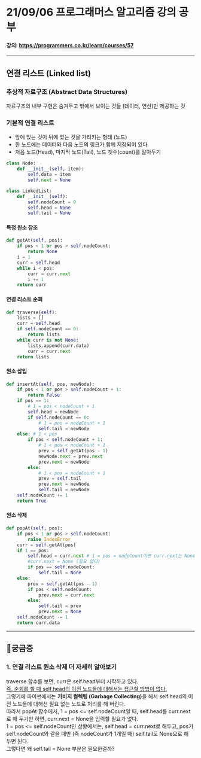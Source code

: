 # 21/09/06 프로그래머스 알고리즘 강의 공부
#### 강의: <a>https://programmers.co.kr/learn/courses/57</a> 
***
## 연결 리스트 (Linked list)
### 추상적 자료구조 (Abstract Data Structures)
자료구조의 내부 구현은 숨겨두고 밖에서 보이는 것들 (데이터, 연산)만 제공하는 것
### 기본적 연결 리스트
* 앞에 있는 것이 뒤에 있는 것을 가리키는 형태 (노드)
* 한 노드에는 데이터와 다음 노드의 링크가 함께 저장되어 있다.
* 처음 노드(Head), 마지막 노드(Tail), 노드 갯수(count)를 알아두기
```python
class Node:
    def __init__(self, item):
        self.data = item
        self.next = None

class LinkedList:
    def __init__(self):
        self.nodeCount = 0
        self.head = None
        self.tail = None
```
#### 특정 원소 참조
```python
def getAt(self, pos):
    if pos < 1 or pos > self.nodeCount:
        return None
    i = 1
    curr = self.head
    while i < pos:
        curr = curr.next
        i += 1
    return curr
```
#### 연결 리스트 순회
```python
def traverse(self):
    lists = []
    curr = self.head
    if self.nodeCount == 0:
        return lists
    while curr is not None:
        lists.append(curr.data)
        curr = curr.next
    return lists
```
#### 원소 삽입
```python
def insertAt(self, pos, newNode):
    if pos < 1 or pos > self.nodeCount + 1:
        return False
    if pos == 1:
        # 1 = pos < nodeCount + 1
        self.head = newNode    
        if self.nodeCount == 0:
            # 1 = pos = nodeCount + 1
            self.tail = newNode
    else: # 1 < pos
        if pos < self.nodeCount + 1:
            # 1 < pos < nodeCount + 1
            prev = self.getAt(pos - 1)
            newNode.next = prev.next
            prev.next = newNode
        else:
            # 1 < pos = nodeCount + 1
            prev = self.tail
            prev.next = newNode
            self.tail = newNode
    self.nodeCount += 1
    return True
```
#### 원소 삭제
```python
def popAt(self, pos):
    if pos < 1 or pos > self.nodeCount:
        raise IndexError
    curr = self.getAt(pos)
    if 1 == pos:
        self.head = curr.next # 1 = pos = nodeCount이면 curr.next는 None으로 자동 처리 된다.
        #curr.next = None (필요 없다)
        if pos == self.nodeCount:
            self.tail = None
    else:
        prev = self.getAt(pos - 1)
        if pos < self.nodeCount:
            prev.next = curr.next
        else:
            self.tail = prev
            prev.next = None
    self.nodeCount -= 1
    return curr.data
```
***
## 🤔궁금증
### 1. 연결 리스트 원소 삭제 더 자세히 알아보기
traverse 함수를 보면, curr은 self.head부터 시작하고 있다.  
<u>즉, 순회를 할 때 self.head의 이전 노드들에 대해서는 접근할 방법이 없다.</u>  
그렇기에 파이썬에서는 <b>가비지 컬렉팅 (Garbage Collecting)</b>을 해서 self.head의 이전 노드들에 대해선 필요 없는 노드로 처리를 해 버린다.  
따라서 popAt 함수에서, 1 = pos <= self.nodeCount일 때, self.head를 curr.next로 해 두기만 하면, curr.next = None을 입력할 필요가 없다.  
1 = pos <= self.nodeCount인 상황에서는, self.head = curr.next로 해두고, pos가 self.nodeCount와 같을 때만 (즉 nodeCount가 1개일 때) self.tail도 None으로 해 두면 된다.  
그렇다면 왜 self.tail = None 부분은 필요한걸까?
